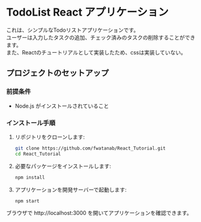 # TodoList React アプリケーション

これは、シンプルなTodoリストアプリケーションです。  
ユーザーは入力したタスクの追加、チェック済みのタスクの削除することができます。  
また、Reactのチュートリアルとして実装したため、cssは実装していない。

## プロジェクトのセットアップ

### 前提条件

- Node.js がインストールされていること

### インストール手順

1. リポジトリをクローンします:

   ```bash
   git clone https://github.com/fwatanab/React_Tutorial.git
   cd React_Tutorial
2. 必要なパッケージをインストールします:

   ```bash
   npm install
3. アプリケーションを開発サーバーで起動します:

   ```bash
   npm start
ブラウザで http://localhost:3000 を開いてアプリケーションを確認できます。
